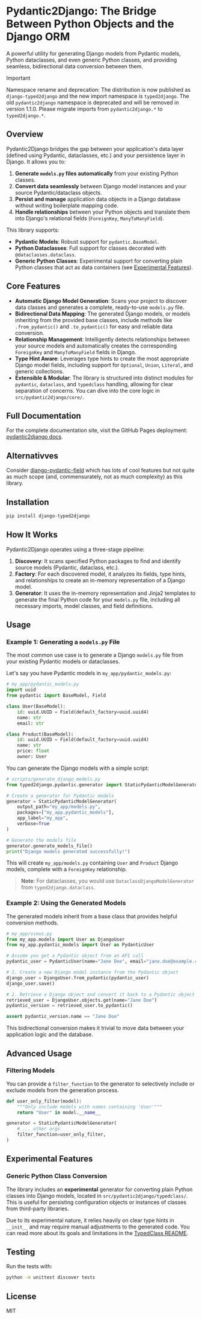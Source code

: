 # Pydantic2Django: The Bridge Between Python Objects and the Django ORM

A powerful utility for generating Django models from Pydantic models, Python dataclasses, and even generic Python classes, and providing seamless, bidirectional data conversion between them.

> [!IMPORTANT]
> Namespace rename and deprecation: The distribution is now published as `django-typed2django` and the new import namespace is `typed2django`. The old `pydantic2django` namespace is deprecated and will be removed in version 1.1.0. Please migrate imports from `pydantic2django.*` to `typed2django.*`.

## Overview

Pydantic2Django bridges the gap between your application's data layer (defined using Pydantic, dataclasses, etc.) and your persistence layer in Django. It allows you to:

1. **Generate `models.py` files automatically** from your existing Python classes.
2. **Convert data seamlessly** between Django model instances and your source Pydantic/dataclass objects.
3. **Persist and manage** application data objects in a Django database without writing boilerplate mapping code.
4. **Handle relationships** between your Python objects and translate them into Django's relational fields (`ForeignKey`, `ManyToManyField`).

This library supports:

- **Pydantic Models**: Robust support for `pydantic.BaseModel`.
- **Python Dataclasses**: Full support for classes decorated with `@dataclasses.dataclass`.
- **Generic Python Classes**: Experimental support for converting plain Python classes that act as data containers (see [Experimental Features](#experimental-features)).

## Core Features

- **Automatic Django Model Generation**: Scans your project to discover data classes and generates a complete, ready-to-use `models.py` file.
- **Bidirectional Data Mapping**: The generated Django models, or models inheriting from the provided base classes, include methods like `.from_pydantic()` and `.to_pydantic()` for easy and reliable data conversion.
- **Relationship Management**: Intelligently detects relationships between your source models and automatically creates the corresponding `ForeignKey` and `ManyToManyField` fields in Django.
- **Type Hint Aware**: Leverages type hints to create the most appropriate Django model fields, including support for `Optional`, `Union`, `Literal`, and generic collections.
- **Extensible & Modular**: The library is structured into distinct modules for `pydantic`, `dataclass`, and `typedclass` handling, allowing for clear separation of concerns. You can dive into the core logic in `src/pydantic2django/core/`.

## Full Documentation

For the complete documentation site, visit the GitHub Pages deployment: [pydantic2django docs](https://billthefighter.github.io/pydantic2django/).

## Alternativves

Consider [django-pydantic-field](https://github.com/surenkov/django-pydantic-field) which has lots of cool features but not quite as much scope (and, commensurately, not as much complexity) as this library.

## Installation

```bash
pip install django-typed2django
```

## How It Works

Pydantic2Django operates using a three-stage pipeline:

1. **Discovery**: It scans specified Python packages to find and identify source models (Pydantic, dataclass, etc.).
2. **Factory**: For each discovered model, it analyzes its fields, type hints, and relationships to create an in-memory representation of a Django model.
3. **Generator**: It uses the in-memory representation and Jinja2 templates to generate the final Python code for your `models.py` file, including all necessary imports, model classes, and field definitions.

## Usage

### Example 1: Generating a `models.py` File

The most common use case is to generate a Django `models.py` file from your existing Pydantic models or dataclasses.

Let's say you have Pydantic models in `my_app/pydantic_models.py`:

```python
# my_app/pydantic_models.py
import uuid
from pydantic import BaseModel, Field

class User(BaseModel):
    id: uuid.UUID = Field(default_factory=uuid.uuid4)
    name: str
    email: str

class Product(BaseModel):
    id: uuid.UUID = Field(default_factory=uuid.uuid4)
    name: str
    price: float
    owner: User
```

You can generate the Django models with a simple script:

```python
# scripts/generate_django_models.py
from typed2django.pydantic.generator import StaticPydanticModelGenerator

# Create a generator for Pydantic models
generator = StaticPydanticModelGenerator(
    output_path="my_app/models.py",
    packages=["my_app.pydantic_models"],
    app_label="my_app",
    verbose=True
)

# Generate the models file
generator.generate_models_file()
print("Django models generated successfully!")
```

This will create `my_app/models.py` containing `User` and `Product` Django models, complete with a `ForeignKey` relationship.

> **Note**: For dataclasses, you would use `DataclassDjangoModelGenerator` from `typed2django.dataclass`.

### Example 2: Using the Generated Models

The generated models inherit from a base class that provides helpful conversion methods.

```python
# my_app/views.py
from my_app.models import User as DjangoUser
from my_app.pydantic_models import User as PydanticUser

# Assume you get a Pydantic object from an API call
pydantic_user = PydanticUser(name="Jane Doe", email="jane.doe@example.com")

# 1. Create a new Django model instance from the Pydantic object
django_user = DjangoUser.from_pydantic(pydantic_user)
django_user.save()

# 2. Retrieve a Django object and convert it back to a Pydantic object
retrieved_user = DjangoUser.objects.get(name="Jane Doe")
pydantic_version = retrieved_user.to_pydantic()

assert pydantic_version.name == "Jane Doe"
```

This bidirectional conversion makes it trivial to move data between your application logic and the database.

## Advanced Usage

### Filtering Models

You can provide a `filter_function` to the generator to selectively include or exclude models from the generation process.

```python
def user_only_filter(model):
    """Only include models with names containing 'User'"""
    return "User" in model.__name__

generator = StaticPydanticModelGenerator(
    # ... other args
    filter_function=user_only_filter,
)
```

## Experimental Features

### Generic Python Class Conversion

The library includes an **experimental** generator for converting plain Python classes into Django models, located in `src/pydantic2django/typedclass/`. This is useful for persisting configuration objects or instances of classes from third-party libraries.

Due to its experimental nature, it relies heavily on clear type hints in `__init__` and may require manual adjustments to the generated code. You can read more about its goals and limitations in the [TypedClass README](./src/pydantic2django/typedclass/README.md).

## Testing

Run the tests with:

```bash
python -m unittest discover tests
```

## License

MIT

